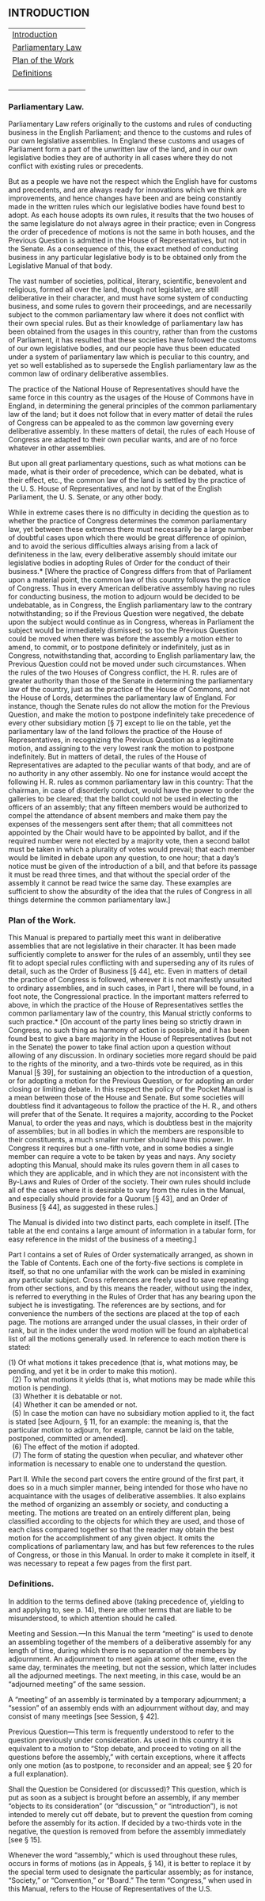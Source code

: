 ## <span id="pref02"></span>INTRODUCTION

<table data-summary="" style="">
<colgroup>
<col style="width: 100%" />
</colgroup>
<tbody>
<tr class="even">
<td><a href="#pref02">Introduction</a></td>
</tr>
<tr class="odd">
<td><a href="#pref03">Parliamentary Law</a></td>
</tr>
<tr class="even">
<td><a href="#pref04">Plan of the Work</a></td>
</tr>
<tr class="odd">
<td><a href="#pref05">Definitions</a><br />
<br />
</td>
</tr>
</tbody>
</table>

### <span id="pref03"></span>Parliamentary Law.

Parliamentary Law refers originally to the customs and rules of
conducting business in the English Parliament; and thence to the customs
and rules of our own legislative assemblies. In England these customs
and usages of Parliament form a part of the unwritten law of the land,
and in our own legislative bodies they are of authority in all cases
where they do not conflict with existing rules or precedents.

But as a people we have not the respect which the English have for
customs and precedents, and are always ready for innovations which we
think are improvements, and hence changes have been and are being
constantly made in the written rules which our legislative bodies have
found best to adopt. As each house adopts its own rules, it results that
the two houses of the same legislature do not always agree in their
practice; even in Congress the order of precedence of motions is not the
same in both houses, and the Previous Question is admitted in the House
of Representatives, but not in the Senate. As a consequence of this, the
exact method of conducting business in any particular legislative body
is to be obtained only from the Legislative Manual of that body.

The vast number of societies, political, literary, scientific,
benevolent and religious, formed all over the land, though not
legislative, are still deliberative in their character, and must have
some system of conducting business, and some rules to govern their
proceedings, and are necessarily subject to the common parliamentary law
where it does not conflict with their own special rules. But as their
knowledge of parliamentary law has been obtained from the usages in this
country, rather than from the customs of Parliament, it has resulted
that these societies have followed the customs of our own legislative
bodies, and our people have thus been educated under a system of
parliamentary law which is peculiar to this country, and yet so well
established as to supersede the English parliamentary law as the common
law of ordinary deliberative assemblies.

The practice of the National House of Representatives should have the
same force in this country as the usages of the House of Commons have in
England, in determining the general principles of the common
parliamentary law of the land; but it does not follow that in every
matter of detail the rules of Congress can be appealed to as the common
law governing every deliberative assembly. In these matters of detail,
the rules of each House of Congress are adapted to their own peculiar
wants, and are of no force whatever in other assemblies.

But upon all great parliamentary questions, such as what motions can be
made, what is their order of precedence, which can be debated, what is
their effect, etc., the common law of the land is settled by the
practice of the U. S. House of Representatives, and not by that of the
English Parliament, the U. S. Senate, or any other body.

While in extreme cases there is no difficulty in deciding the question
as to whether the practice of Congress determines the common
parliamentary law, yet between these extremes there must necessarily be
a large number of doubtful cases upon which there would be great
difference of opinion, and to avoid the serious difficulties always
arising from a lack of definiteness in the law, every deliberative
assembly should imitate our legislative bodies in adopting Rules of
Order for the conduct of their business.\* \[Where the practice of
Congress differs from that of Parliament upon a material point, the
common law of this country follows the practice of Congress. Thus in
every American deliberative assembly having no rules for conducting
business, the motion to adjourn would be decided to be undebatable, as
in Congress, the English parliamentary law to the contrary
notwithstanding; so if the Previous Question were negatived, the debate
upon the subject would continue as in Congress, whereas in Parliament
the subject would be immediately dismissed; so too the Previous Question
could be moved when there was before the assembly a motion either to
amend, to commit, or to postpone definitely or indefinitely, just as in
Congress, notwithstanding that, according to English parliamentary law,
the Previous Question could not be moved under such circumstances. When
the rules of the two Houses of Congress conflict, the H. R. rules are of
greater authority than those of the Senate in determining the
parliamentary law of the country, just as the practice of the House of
Commons, and not the House of Lords, determines the parliamentary law of
England. For instance, though the Senate rules do not allow the motion
for the Previous Question, and make the motion to postpone indefinitely
take precedence of every other subsidiary motion \[§ 7\] except to lie
on the table, yet the parliamentary law of the land follows the practice
of the House of Representatives, in recognizing the Previous Question as
a legitimate motion, and assigning to the very lowest rank the motion to
postpone indefinitely. But in matters of detail, the rules of the House
of Representatives are adapted to the peculiar wants of that body, and
are of no authority in any other assembly. No one for instance would
accept the following H. R. rules as common parliamentary law in this
country: That the chairman, in case of disorderly conduct, would have
the power to order the galleries to be cleared; that the ballot could
not be used in electing the officers of an assembly; that any fifteen
members would be authorized to compel the attendance of absent members
and make them pay the expenses of the messengers sent after them; that
all committees not appointed by the Chair would have to be appointed by
ballot, and if the required number were not elected by a majority vote,
then a second ballot must be taken in which a plurality of votes would
prevail; that each member would be limited in debate upon any question,
to one hour; that a day’s notice must be given of the introduction of a
bill, and that before its passage it must be read three times, and that
without the special order of the assembly it cannot be read twice the
same day. These examples are sufficient to show the absurdity of the
idea that the rules of Congress in all things determine the common
parliamentary law.\]

### <span id="pref04"></span>Plan of the Work.

This Manual is prepared to partially meet this want in deliberative
assemblies that are not legislative in their character. It has been made
sufficiently complete to answer for the rules of an assembly, until they
see fit to adopt special rules conflicting with and superseding any of
its rules of detail, such as the Order of Business \[§ 44\], etc. Even
in matters of detail the practice of Congress is followed, wherever it
is not manifestly unsuited to ordinary assemblies, and in such cases, in
Part I, there will be found, in a foot note, the Congressional practice.
In the important matters referred to above, in which the practice of the
House of Representatives settles the common parliamentary law of the
country, this Manual strictly conforms to such practice.\* \[On account
of the party lines being so strictly drawn in Congress, no such thing as
harmony of action is possible, and it has been found best to give a bare
majority in the House of Representatives (but not in the Senate) the
power to take final action upon a question without allowing of any
discussion. In ordinary societies more regard should be paid to the
rights of the minority, and a two-thirds vote be required, as in this
Manual \[§ 39\], for sustaining an objection to the introduction of a
question, or for adopting a motion for the Previous Question, or for
adopting an order closing or limiting debate. In this respect the policy
of the Pocket Manual is a mean between those of the House and Senate.
But some societies will doubtless find it advantageous to follow the
practice of the H. R., and others will prefer that of the Senate. It
requires a majority, according to the Pocket Manual, to order the yeas
and nays, which is doubtless best in the majority of assemblies; but in
all bodies in which the members are responsible to their constituents, a
much smaller number should have this power. In Congress it requires but
a one-fifth vote, and in some bodies a single member can require a vote
to be taken by yeas and nays. Any society adopting this Manual, should
make its rules govern them in all cases to which they are applicable,
and in which they are not inconsistent with the By-Laws and Rules of
Order of the society. Their own rules should include all of the cases
where it is desirable to vary from the rules in the Manual, and
especially should provide for a Quorum \[§ 43\], and an Order of
Business \[§ 44\], as suggested in these rules.\]

The Manual is divided into two distinct parts, each complete in itself.
\[The table at the end contains a large amount of information in a
tabular form, for easy reference in the midst of the business of a
meeting.\]

Part I contains a set of Rules of Order systematically arranged, as
shown in the Table of Contents. Each one of the forty-five sections is
complete in itself, so that no one unfamiliar with the work can be
misled in examining any particular subject. Cross references are freely
used to save repeating from other sections, and by this means the
reader, without using the index, is referred to everything in the Rules
of Order that has any bearing upon the subject he is investigating. The
references are by sections, and for convenience the numbers of the
sections are placed at the top of each page. The motions are arranged
under the usual classes, in their order of rank, but in the index under
the word motion will be found an alphabetical list of all the motions
generally used. In reference to each motion there is stated:

(1) Of what motions it takes precedence (that is, what motions may, be
pending, and yet it be in order to make this motion).  
  (2) To what motions it yields (that is, what motions may be made while
this motion is pending).  
  (3) Whether it is debatable or not.  
  (4) Whether it can be amended or not.  
  (5) In case the motion can have no subsidiary motion applied to it,
the fact is stated \[see Adjourn, § 11, for an example: the meaning is,
that the particular motion to adjourn, for example, cannot be laid on
the table, postponed, committed or amended\].  
  (6) The effect of the motion if adopted.  
  (7) The form of stating the question when peculiar, and whatever other
information is necessary to enable one to understand the question.

Part II. While the second part covers the entire ground of the first
part, it does so in a much simpler manner, being intended for those who
have no acquaintance with the usages of deliberative assemblies. It also
explains the method of organizing an assembly or society, and conducting
a meeting. The motions are treated on an entirely different plan, being
classified according to the objects for which they are used, and those
of each class compared together so that the reader may obtain the best
motion for the accomplishment of any given object. It omits the
complications of parliamentary law, and has but few references to the
rules of Congress, or those in this Manual. In order to make it complete
in itself, it was necessary to repeat a few pages from the first part.

### <span id="pref05"></span>Definitions.

In addition to the terms defined above (taking precedence of, yielding
to and applying to, see p. 14), there are other terms that are liable to
be misunderstood, to which attention should he called.

Meeting and Session.—In this Manual the term “meeting” is used to denote
an assembling together of the members of a deliberative assembly for any
length of time, during which there is no separation of the members by
adjournment. An adjournment to meet again at some other time, even the
same day, terminates the meeting, but not the session, which latter
includes all the adjourned meetings. The next meeting, in this case,
would be an “adjourned meeting” of the same session.

A “meeting” of an assembly is terminated by a temporary adjournment; a
“session” of an assembly ends with an adjournment without day, and may
consist of many meetings \[see Session, § 42\].

Previous Question—This term is frequently understood to refer to the
question previously under consideration. As used in this country it is
equivalent to a motion to “Stop debate, and proceed to voting on all the
questions before the assembly,” with certain exceptions, where it
affects only one motion (as to postpone, to reconsider and an appeal;
see § 20 for a full explanation).

Shall the Question be Considered (or discussed)? This question, which is
put as soon as a subject is brought before an assembly, if any member
“objects to its consideration” (or “discussion,” or “introduction”), is
not intended to merely cut off debate, but to prevent the question from
coming before the assembly for its action. If decided by a two-thirds
vote in the negative, the question is removed from before the assembly
immediately \[see § 15\].

Whenever the word “assembly,” which is used throughout these rules,
occurs in forms of motions (as in Appeals, § 14), it is better to
replace it by the special term used to designate the particular
assembly; as for instance, “Society,” or “Convention,” or “Board.” The
term “Congress,” when used in this Manual, refers to the House of
Representatives of the U.S.
